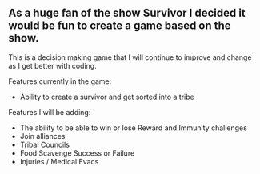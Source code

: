 ## As a huge fan of the show Survivor I decided it would be fun to create a game based on the show. 

This is a decision making game that I will continue to improve and change as I get better with coding.

Features currently in the game:
- Ability to create a survivor and get sorted into a tribe

Features I will be adding: 
- The ability to be able to win or lose Reward and Immunity challenges
- Join alliances
- Tribal Councils
- Food Scavenge Success or Failure
- Injuries / Medical Evacs
